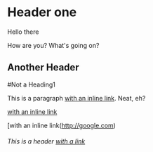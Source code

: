 # Header one

Hello there

How are you?
What's going on?

## Another Header
#Not a Heading1

This is a paragraph [with an inline link](http://google.com). Neat, eh?

[with an inline link](http://google.com)

[with an inline link(http://google.com)



###### This is a header [with a link](http://yahoo.com)